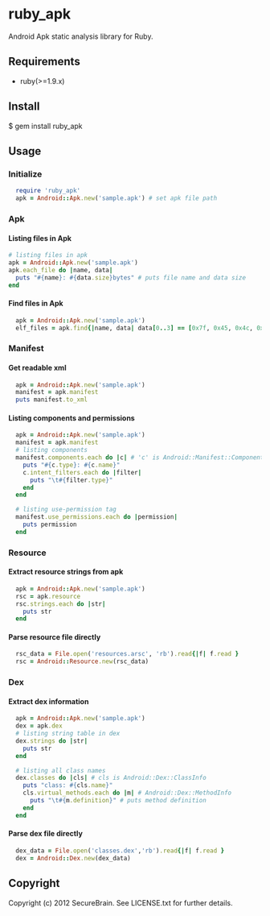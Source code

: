 # ruby_apk
Android Apk static analysis library for Ruby.

## Requirements
- ruby(>=1.9.x)

## Install
  $ gem install ruby_apk

## Usage
### Initialize
```ruby
  require 'ruby_apk'
  apk = Android::Apk.new('sample.apk') # set apk file path
```

### Apk
#### Listing files in Apk
```ruby
# listing files in apk
apk = Android::Apk.new('sample.apk')
apk.each_file do |name, data|
  puts "#{name}: #{data.size}bytes" # puts file name and data size
end
```

#### Find files in Apk
```ruby
  apk = Android::Apk.new('sample.apk')
  elf_files = apk.find{|name, data| data[0..3] == [0x7f, 0x45, 0x4c, 0x46] } # ELF magic number
```

### Manifest
#### Get readable xml
```ruby
  apk = Android::Apk.new('sample.apk')
  manifest = apk.manifest
  puts manifest.to_xml
```

#### Listing components and permissions
```ruby
  apk = Android::Apk.new('sample.apk')
  manifest = apk.manifest
  # listing components
  manifest.components.each do |c| # 'c' is Android::Manifest::Component object
    puts "#{c.type}: #{c.name}" 
    c.intent_filters.each do |filter|
      puts "\t#{filter.type}"
    end
  end

  # listing use-permission tag
  manifest.use_permissions.each do |permission|
    puts permission
  end
```

### Resource
#### Extract resource strings from apk
```ruby
  apk = Android::Apk.new('sample.apk')
  rsc = apk.resource
  rsc.strings.each do |str|
    puts str
  end
```

#### Parse resource file directly
```ruby
  rsc_data = File.open('resources.arsc', 'rb').read{|f| f.read }
  rsc = Android::Resource.new(rsc_data)
```

### Dex
#### Extract dex information
```ruby
  apk = Android::Apk.new('sample.apk')
  dex = apk.dex
  # listing string table in dex
  dex.strings do |str|
    puts str
  end

  # listing all class names
  dex.classes do |cls| # cls is Android::Dex::ClassInfo
    puts "class: #{cls.name}"
    cls.virtual_methods.each do |m| # Android::Dex::MethodInfo
      puts "\t#{m.definition}" # puts method definition
    end
  end
```

#### Parse dex file directly
```ruby
  dex_data = File.open('classes.dex','rb').read{|f| f.read }
  dex = Android::Dex.new(dex_data)
```


## Copyright

Copyright (c) 2012 SecureBrain. See LICENSE.txt for further details.

